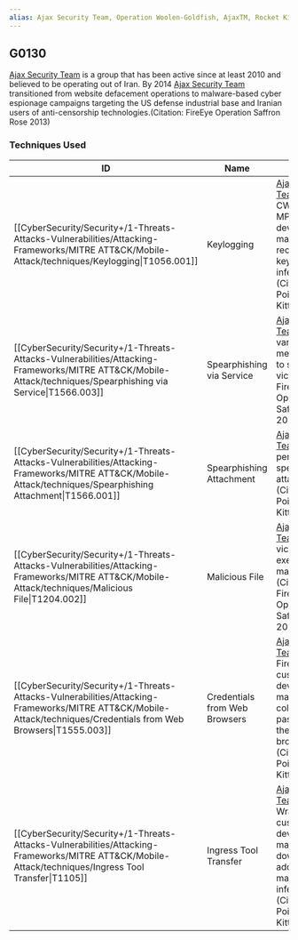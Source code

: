 ```yaml
---
alias: Ajax Security Team, Operation Woolen-Goldfish, AjaxTM, Rocket Kitten, Flying Kitten, Operation Saffron Rose
---
```


## G0130

[Ajax Security Team](https://attack.mitre.org/groups/G0130) is a group that has been active since at least 2010 and believed to be operating out of Iran. By 2014 [Ajax Security Team](https://attack.mitre.org/groups/G0130) transitioned from website defacement operations to malware-based cyber espionage campaigns targeting the US defense industrial base and Iranian users of anti-censorship technologies.(Citation: FireEye Operation Saffron Rose 2013)


### Techniques Used

| ID | Name | Use |
| --- | --- | --- |
| [[CyberSecurity/Security+/1-Threats-Attacks-Vulnerabilities/Attacking-Frameworks/MITRE ATT&CK/Mobile-Attack/techniques/Keylogging\|T1056.001]] | Keylogging | [Ajax Security Team](https://attack.mitre.org/groups/G0130) has used CWoolger and MPK, custom-developed malware, which recorded all keystrokes on an infected system.(Citation: Check Point Rocket Kitten) |
| [[CyberSecurity/Security+/1-Threats-Attacks-Vulnerabilities/Attacking-Frameworks/MITRE ATT&CK/Mobile-Attack/techniques/Spearphishing via Service\|T1566.003]] | Spearphishing via Service | [Ajax Security Team](https://attack.mitre.org/groups/G0130) has used various social media channels to spearphish victims.(Citation: FireEye Operation Saffron Rose 2013) |
| [[CyberSecurity/Security+/1-Threats-Attacks-Vulnerabilities/Attacking-Frameworks/MITRE ATT&CK/Mobile-Attack/techniques/Spearphishing Attachment\|T1566.001]] | Spearphishing Attachment | [Ajax Security Team](https://attack.mitre.org/groups/G0130) has used personalized spearphishing attachments.(Citation: Check Point Rocket Kitten) |
| [[CyberSecurity/Security+/1-Threats-Attacks-Vulnerabilities/Attacking-Frameworks/MITRE ATT&CK/Mobile-Attack/techniques/Malicious File\|T1204.002]] | Malicious File | [Ajax Security Team](https://attack.mitre.org/groups/G0130) has lured victims into executing malicious files.(Citation: FireEye Operation Saffron Rose 2013) |
| [[CyberSecurity/Security+/1-Threats-Attacks-Vulnerabilities/Attacking-Frameworks/MITRE ATT&CK/Mobile-Attack/techniques/Credentials from Web Browsers\|T1555.003]] | Credentials from Web Browsers | [Ajax Security Team](https://attack.mitre.org/groups/G0130) has used FireMalv custom-developed malware, which collected passwords from the Firefox browser storage.(Citation: Check Point Rocket Kitten) |
| [[CyberSecurity/Security+/1-Threats-Attacks-Vulnerabilities/Attacking-Frameworks/MITRE ATT&CK/Mobile-Attack/techniques/Ingress Tool Transfer\|T1105]] | Ingress Tool Transfer | [Ajax Security Team](https://attack.mitre.org/groups/G0130) has used Wrapper/Gholee, custom-developed malware, which downloaded additional malware to the infected system.(Citation: Check Point Rocket Kitten) |
